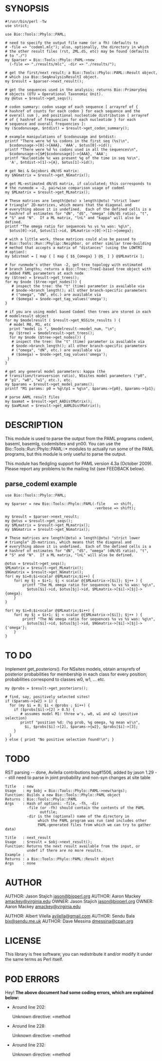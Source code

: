 # SYNOPSIS

    #!/usr/bin/perl -Tw
    use strict;

    use Bio::Tools::Phylo::PAML;

    # need to specify the output file name (or a fh) (defaults to
    # -file => "codeml.mlc"); also, optionally, the directory in which
    # the other result files (rst, 2ML.dS, etc) may be found (defaults
    # to "./")
    my $parser = Bio::Tools::Phylo::PAML->new
      (-file => "./results/mlc", -dir => "./results/");

    # get the first/next result; a Bio::Tools::Phylo::PAML::Result object,
    # which isa Bio::SeqAnalysisResultI object.
    my $result = $parser->next_result();

    # get the sequences used in the analysis; returns Bio::PrimarySeq
    # objects (OTU = Operational Taxonomic Unit).
    my @otus = $result->get_seqs();

    # codon summary: codon usage of each sequence [ arrayref of {
    # hashref of counts for each codon } for each sequence and the
    # overall sum ], and positional nucleotide distribution [ arrayref
    # of { hashref of frequencies for each nucleotide } for each
    # sequence and overall frequencies ]:
    my ($codonusage, $ntdist) = $result->get_codon_summary();

    # example manipulations of $codonusage and $ntdist:
    printf "There were %d %s codons in the first seq (%s)\n",
      $codonusage->[0]->{AAA}, 'AAA', $otus[0]->id();
    printf "There were %d %s codons used in all the sequences\n",
      $codonusage->[$#{$codonusage}]->{AAA}, 'AAA';
    printf "Nucleotide %c was present %g of the time in seq %s\n",
      'A', $ntdist->[1]->{A}, $otus[1]->id();

    # get Nei & Gojobori dN/dS matrix:
    my $NGmatrix = $result->get_NGmatrix();

    # get ML-estimated dN/dS matrix, if calculated; this corresponds to
    # the runmode = -2, pairwise comparison usage of codeml
    my $MLmatrix = $result->get_MLmatrix();

    # These matrices are length(@otu) x length(@otu) "strict lower
    # triangle" 2D-matrices, which means that the diagonal and
    # everything above it is undefined.  Each of the defined cells is a
    # hashref of estimates for "dN", "dS", "omega" (dN/dS ratio), "t",
    # "S" and "N".  If a ML matrix, "lnL" and "kappa" will also be defined.
    printf "The omega ratio for sequences %s vs %s was: %g\n",
      $otus[0]->id, $otus[1]->id, $MLmatrix->[0]->[1]->{omega};

    # with a little work, these matrices could also be passed to
    # Bio::Tools::Run::Phylip::Neighbor, or other similar tree-building
    # method that accepts a matrix of "distances" (using the LOWTRI
    # option):
    my $distmat = [ map { [ map { $$_{omega} } @$_ ] } @$MLmatrix ];

    # for runmode's other than -2, get tree topology with estimated
    # branch lengths; returns a Bio::Tree::TreeI-based tree object with
    # added PAML parameters at each node
    my ($tree) = $result->get_trees();
    for my $node ($tree->get_nodes()) {
       # inspect the tree: the "t" (time) parameter is available via
       # $node->branch_length(); all other branch-specific parameters
       # ("omega", "dN", etc.) are available via
       # ($omega) = $node->get_tag_values('omega');
    }

    # if you are using model based Codeml then trees are stored in each
    # modelresult object
    for my $modelresult ( $result->get_NSSite_results ) {
      # model M0, M1, etc
      print "model is ", $modelresult->model_num, "\n";
      my ($tree) = $modelresult->get_trees();
      for my $node ($tree->get_nodes()) {
       # inspect the tree: the "t" (time) parameter is available via
       # $node->branch_length(); all other branch-specific parameters
       # ("omega", "dN", etc.) are available via
       # ($omega) = $node->get_tag_values('omega');
     }
    }

    # get any general model parameters: kappa (the
    # transition/transversion ratio), NSsites model parameters ("p0",
    # "p1", "w0", "w1", etc.), etc.
    my $params = $result->get_model_params();
    printf "M1 params: p0 = %g\tp1 = %g\n", $params->{p0}, $params->{p1};

    # parse AAML result files
    my $aamat = $result->get_AADistMatrix();
    my $aaMLmat = $result->get_AAMLDistMatrix();

# DESCRIPTION

This module is used to parse the output from the PAML programs codeml,
baseml, basemlg, codemlsites and yn00.  You can use the
Bio::Tools::Run::Phylo::PAML::\* modules to actually run some of the
PAML programs, but this module is only useful to parse the output.

This module has fledgling support for PAML version 4.3a (October 2009).
Please report any problems to the mailing list (see FEEDBACK below).

## parse\_codeml example

    use Bio::Tools::Phylo::PAML;

    my $parser = new Bio::Tools::Phylo::PAML(-file    => shift,
                                             -verbose => shift);

    my $result = $parser->next_result;
    my @otus = $result->get_seqs();
    my $MLmatrix = $result->get_MLmatrix();
    my $NGmatrix = $result->get_NGmatrix();

    # These matrices are length(@otu) x length(@otu) "strict lower
    # triangle" 2D-matrices, which means that the diagonal and
    # everything above it is undefined.  Each of the defined cells is a
    # hashref of estimates for "dN", "dS", "omega" (dN/dS ratio), "t",
    # "S" and "N".  If a ML matrix, "lnL" will also be defined.

    @otus = $result->get_seqs();
    $MLmatrix = $result->get_MLmatrix();
    $NGmatrix = $result->get_NGmatrix();
    for( my $i=0;$i<scalar @$MLmatrix;$i++) {
        for( my $j = $i+1; $j < scalar @{$MLmatrix->[$i]}; $j++ ) {
            printf "The ML omega ratio for sequences %s vs %s was: %g\n",
              $otus[$i]->id, $otus[$j]->id, $MLmatrix->[$i]->[$j]->{omega};
        }
    }

    for( my $i=0;$i<scalar @$MLmatrix;$i++) {
        for( my $j = $i+1; $j < scalar @{$MLmatrix->[$i]}; $j++ ) {
            printf "The NG omega ratio for sequences %s vs %s was: %g\n",
              $otus[$i]->id, $otus[$j]->id, $NGmatrix->[$i]->[$j]->{'omega'};
        }
    }

# TO DO

Implement get\_posteriors(). For NSsites models, obtain arrayrefs of
posterior probabilities for membership in each class for every
position; probabilities correspond to classes w0, w1, ... etc.

    my @probs = $result->get_posteriors();

    # find, say, positively selected sites!
    if ($params->{w2} > 1) {
      for (my $i = 0; $i < @probs ; $i++) {
        if ($probs[$i]->[2] > 0.5) {
           # assumes model M1: three w's, w0, w1 and w2 (positive selection)
           printf "position %d: (%g prob, %g omega, %g mean w)\n",
             $i, $probs[$i]->[2], $params->{w2}, $probs[$i]->[3];
        }
      }
    } else { print "No positive selection found!\n"; }

# TODO

RST parsing -- done, Avilella contributions bug#1506, added by jason 1.29
            -- still need to parse in joint probability and non-syn changes
               at site table

    Title   : new
    Usage   : my $obj = Bio::Tools::Phylo::PAML->new(%args);
    Function: Builds a new Bio::Tools::Phylo::PAML object
    Returns : Bio::Tools::Phylo::PAML
    Args    : Hash of options: -file, -fh, -dir
              -file (or -fh) should contain the contents of the PAML
                    outfile;
              -dir is the (optional) name of the directory in
                   which the PAML program was run (and includes other
                   PAML-generated files from which we can try to gather data)

    Title   : next_result
    Usage   : $result = $obj->next_result();
    Function: Returns the next result available from the input, or
              undef if there are no more results.
    Example :
    Returns : a Bio::Tools::Phylo::PAML::Result object
    Args    : none

# AUTHOR

AUTHOR: Jason Stajich <jason@bioperl.org>
AUTHOR: Aaron Mackey <amackey@virginia.edu>
OWNER: Jason Stajich <jason@bioperl.org>
OWNER: Aaron Mackey <amackey@virginia.edu>

AUTHOR: Albert Vilella <avilella@gmail.com>
AUTHOR: Sendu Bala <bix@sendu.me.uk>
AUTHOR: Dave Messina <dmessina@cpan.org>

# LICENSE

This library is free software; you can redistribute it and/or modify
it under the same terms as Perl itself.

# POD ERRORS

Hey! **The above document had some coding errors, which are explained below:**

- Around line 202:

    Unknown directive: =method

- Around line 228:

    Unknown directive: =method

- Around line 232:

    Unknown directive: =method

